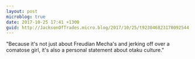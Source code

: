 ```yaml
---
layout: post
microblog: true
date: 2017-10-25 17:41 +1300
guid: http://JacksonOfTrades.micro.blog/2017/10/25/t923046823178092544.html
---
```

"Because it's not just about Freudian Mecha's and jerking off over a comatose girl, it's also a personal statement about otaku culture."
